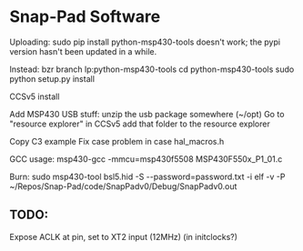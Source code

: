Snap-Pad Software
=================

Uploading:
    sudo pip install python-msp430-tools
doesn't work; the pypi version hasn't been updated in a while.

Instead:
    bzr branch lp:python-msp430-tools
    cd python-msp430-tools
    sudo python setup.py install


CCSv5 install

Add MSP430 USB stuff:
    unzip the usb package somewhere (~/opt)
    Go to "resource explorer" in CCSv5
    add that folder to the resource explorer

Copy C3 example
Fix case problem in case hal_macros.h


GCC usage:
    msp430-gcc -mmcu=msp430f5508 MSP430F550x_P1_01.c 


Burn:
    sudo msp430-tool bsl5.hid -S --password=password.txt -i elf -v -P ~/Repos/Snap-Pad/code/SnapPadv0/Debug/SnapPadv0.out

TODO:
-----
Expose ACLK at pin, set to XT2 input (12MHz) (in initclocks?)
